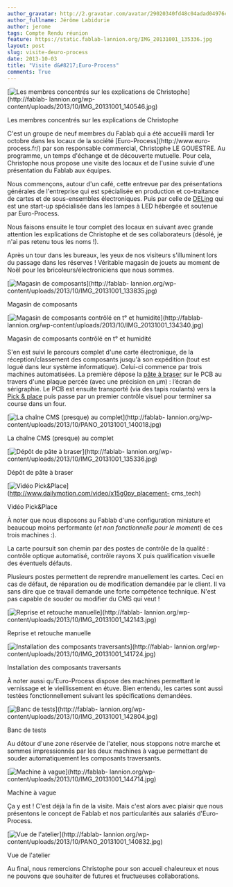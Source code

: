 ```yaml
---
author_gravatar: http://2.gravatar.com/avatar/29020340fd48c04adad04976cb909b4f?s=96&d=mm&r=g
author_fullname: Jérôme Labidurie
author: jerome
tags: Compte Rendu réunion
feature: https://static.fablab-lannion.org/IMG_20131001_135336.jpg
layout: post
slug: visite-deuro-process
date: 2013-10-03
title: "Visite d&#8217;Euro-Process"
comments: True
---
```

[![Les membres concentrés sur les explications de
Christophe](https://static.fablab-lannion.org/IMG_20131001_140546-150x150.jpg)](http://fablab-
lannion.org/wp-content/uploads/2013/10/IMG_20131001_140546.jpg)

Les membres concentrés sur les explications de Christophe

C'est un groupe de neuf membres du Fablab qui a été accueilli mardi 1er
octobre dans les locaux de la société [Euro-Process](http://www.euro-
process.fr/) par son responsable commercial, Christophe LE GOUESTRE. Au
programme, un temps d'échange et de découverte mutuelle. Pour cela, Christophe
nous propose une visite des locaux et de l'usine suivie d'une présentation du
Fablab aux équipes.

Nous commençons, autour d'un café, cette entrevue par des présentations
générales de l'entreprise qui est spécialisée en production et co-traitance de
cartes et de sous-ensembles électroniques. Puis par celle de
[DELing](http://www.del-ingenierie.fr/) qui est une start-up spécialisée dans
les lampes à LED hébergée et soutenue par Euro-Process.

Nous faisons ensuite le tour complet des locaux en suivant avec grande
attention les explications de Christophe et de ses collaborateurs (désolé, je
n'ai pas retenu tous les noms !).

Après un tour dans les bureaux, les yeux de nos visiteurs s'illuminent lors du
passage dans les réserves ! Véritable magasin de jouets au moment de Noël pour
les bricoleurs/électroniciens que nous sommes.

[![Magasin de
composants](https://static.fablab-lannion.org/IMG_20131001_133835-150x150.jpg)](http://fablab-
lannion.org/wp-content/uploads/2013/10/IMG_20131001_133835.jpg)

Magasin de composants

[![Magasin de composants contrôlé en t° et
humidité](https://static.fablab-lannion.org/IMG_20131001_134340-150x150.jpg)](http://fablab-
lannion.org/wp-content/uploads/2013/10/IMG_20131001_134340.jpg)

Magasin de composants contrôlé en t° et humidité

S'en est suivi le parcours complet d'une carte électronique, de la
réception/classement des composants jusqu'à son expédition (tout est logué
dans leur système informatique). Celui-ci commence par trois machines
automatisées. La première dépose la [pâte à
braser](http://fr.wikipedia.org/wiki/Cr%C3%A8me_%C3%A0_braser) sur le PCB au
travers d'une plaque percée (avec une précision en µm) : l’écran de
sérigraphie. Le PCB est ensuite transporté (via des tapis roulants) vers la
[Pick &amp; place](http://en.wikipedia.org/wiki/SMT_placement_equipment) puis
passe par un premier contrôle visuel pour terminer sa course dans un four.

[![La chaîne CMS \(presque\) au
complet](https://static.fablab-lannion.org/PANO_20131001_140018-150x150.jpg)](http://fablab-
lannion.org/wp-content/uploads/2013/10/PANO_20131001_140018.jpg)

La chaîne CMS (presque) au complet

[![Dépôt de pâte à
braser](https://static.fablab-lannion.org/IMG_20131001_135336-150x150.jpg)](http://fablab-
lannion.org/wp-content/uploads/2013/10/IMG_20131001_135336.jpg)

Dépôt de pâte à braser

[![Vidéo
Pick&Place](https://static.fablab-lannion.org/pickplace-150x150.jpeg)](http://www.dailymotion.com/video/x15g0py_placement-
cms_tech)

Vidéo Pick&amp;Place

À noter que nous disposons au Fablab d'une configuration miniature et beaucoup
moins performante (_et non fonctionnelle pour le moment_) de ces trois
machines :).

La carte poursuit son chemin par des postes de contrôle de la qualité :
contrôle optique automatisé, contrôle rayons X puis qualification visuelle des
éventuels défauts.

Plusieurs postes permettent de reprendre manuellement les cartes. Ceci en cas
de défaut, de réparation ou de modification demandée par le client. Il va sans
dire que ce travail demande une forte compétence technique. N'est pas capable
de souder ou modifier du CMS qui veut !

[![Reprise et retouche
manuelle](https://static.fablab-lannion.org/IMG_20131001_142143-150x150.jpg)](http://fablab-
lannion.org/wp-content/uploads/2013/10/IMG_20131001_142143.jpg)

Reprise et retouche manuelle

[![Installation des composants
traversants](https://static.fablab-lannion.org/IMG_20131001_141724-150x150.jpg)](http://fablab-
lannion.org/wp-content/uploads/2013/10/IMG_20131001_141724.jpg)

Installation des composants traversants

À noter aussi qu'Euro-Process dispose des machines permettant le vernissage et
le vieillissement en étuve. Bien entendu, les cartes sont aussi testées
fonctionnellement suivant les spécifications demandées.

[![Banc de
tests](https://static.fablab-lannion.org/IMG_20131001_142804-150x150.jpg)](http://fablab-
lannion.org/wp-content/uploads/2013/10/IMG_20131001_142804.jpg)

Banc de tests

Au détour d'une zone réservée de l'atelier, nous stoppons notre marche et
sommes impressionnés par les deux machines à vague permettant de souder
automatiquement les composants traversants.

[![Machine à
vague](https://static.fablab-lannion.org/IMG_20131001_144714-150x150.jpg)](http://fablab-
lannion.org/wp-content/uploads/2013/10/IMG_20131001_144714.jpg)

Machine à vague

Ça y est ! C'est déjà la fin de la visite. Mais c'est alors avec plaisir que
nous présentons le concept de Fablab et nos particularités aux salariés
d'Euro-Process.

[![Vue de
l'atelier](https://static.fablab-lannion.org/PANO_20131001_140832-300x64.jpg)](http://fablab-
lannion.org/wp-content/uploads/2013/10/PANO_20131001_140832.jpg)

Vue de l'atelier

Au final, nous remercions Christophe pour son accueil chaleureux et nous ne
pouvons que souhaiter de futures et fructueuses collaborations.


